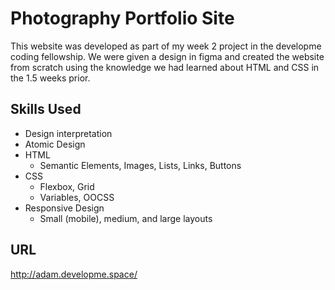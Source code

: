 # Photography Portfolio Site
This website was developed as part of my week 2 project in the developme coding fellowship. We were given a design in figma and created the website from scratch using the knowledge we had learned about HTML and CSS in the 1.5 weeks prior.

## Skills Used
- Design interpretation
- Atomic Design
- HTML
  - Semantic Elements, Images, Lists, Links, Buttons
- CSS
  - Flexbox, Grid
  - Variables, OOCSS
- Responsive Design
  - Small (mobile), medium, and large layouts

## URL
http://adam.developme.space/
